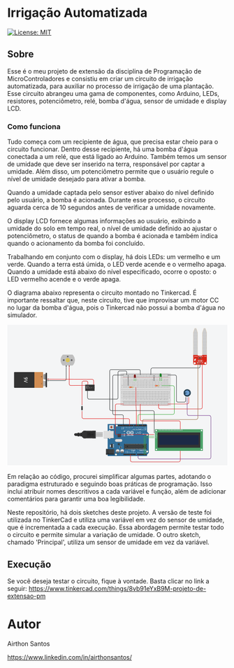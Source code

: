 # Irrigação Automatizada

[![License: MIT](https://img.shields.io/badge/License-MIT-green?style=flat-square)](https://github.com/AirthonSantos/IrrigacaoAutomatizada/blob/main/LICENSE)

## Sobre
Esse é o meu projeto de extensão da disciplina de Programação de MicroControladores e consistiu em criar um circuito de irrigação automatizada, para auxiliar no processo de irrigação de uma plantação. Esse circuito abrangeu uma gama de componentes, como Arduino, LEDs, resistores, potenciômetro, relé, bomba d'água, sensor de umidade e display LCD.

### Como funciona

Tudo começa com um recipiente de água, que precisa estar cheio para o circuito funcionar. Dentro desse recipiente, há uma bomba d'água conectada a um relé, que está ligado ao Arduino. Também temos um sensor de umidade que deve ser inserido na terra, responsável por captar a umidade. Além disso, um potenciômetro permite que o usuário regule o nível de umidade desejado para ativar a bomba.

Quando a umidade captada pelo sensor estiver abaixo do nível definido pelo usuário, a bomba é acionada. Durante esse processo, o circuito aguarda cerca de 10 segundos antes de verificar a umidade novamente.

O display LCD fornece algumas informações ao usuário, exibindo a umidade do solo em tempo real, o nível de umidade definido ao ajustar o potenciômetro, o status de quando a bomba é acionada e também indica quando o acionamento da bomba foi concluído.

Trabalhando em conjunto com o display, há dois LEDs: um vermelho e um verde. Quando a terra está úmida, o LED verde acende e o vermelho apaga. Quando a umidade está abaixo do nível especificado, ocorre o oposto: o LED vermelho acende e o verde apaga.

O diagrama abaixo representa o circuito montado no Tinkercad. É importante ressaltar que, neste circuito, tive que improvisar um motor CC no lugar da bomba d'água, pois o Tinkercad não possui a bomba d'água no simulador.

![Imagem do Circuito](circuitoTinkercad.png)

Em relação ao código, procurei simplificar algumas partes, adotando o paradigma estruturado e seguindo boas práticas de programação. Isso inclui atribuir nomes descritivos a cada variável e função, além de adicionar comentários para garantir uma boa legibilidade.

Neste repositório, há dois sketches deste projeto. A versão de teste foi utilizada no TinkerCad e utiliza uma variável em vez do sensor de umidade, que é incrementada a cada execução. Essa abordagem permite testar todo o circuito e permite simular a variação de umidade. O outro sketch, chamado 'Principal', utiliza um sensor de umidade em vez da variável.

## Execução
Se você deseja testar o circuito, fique à vontade. Basta clicar no link a seguir: https://www.tinkercad.com/things/8vb91eYxB9M-projeto-de-extensao-pm

# Autor

Airthon Santos

https://www.linkedin.com/in/airthonsantos/